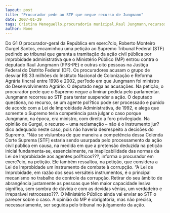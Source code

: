 ```yaml
---
layout: post
title: "Procurador pede ao STF que negue recurso de Jungmann"
date: 2007-01-29
tags: Cristina Meneguello,procuradoria municipal,Raul Jungmann,recursos
author: None
---
```

Do G1
O procurador-geral da República em exerc?cio, Roberto Monteiro Gurgel Santos, encaminhou uma petição ao Supremo Tribunal Federal (STF) pedindo ao tribunal que garanta a tramitação da ação civil pública por improbidade administrativa que o Ministério Público (MP) entrou contra o deputado Raul Jungmann (PPS-PE) e outras oito pessoas na Justiça Federal do Distrito Federal (DF). 
Os procuradores acusam o grupo de desviar R$ 33 milhões do Instituto Nacional de Colonização e Reforma Agrária (Incra) entre 1998 e 2002, per?odo em que Jungmann foi ministro do Desenvolvimento Agrário. O deputado nega as acusações. 
Na petição, o procurador pede que o Supremo negue a liminar pedida pelo parlamentar. Jungmann recorreu ao STF para tentar suspender a ação. O deputado questiona, no recurso, se um agente pol?tico pode ser processado e punido de acordo com a Lei de Improbidade Administrativa, de 1992, e alega que somente o Supremo teria competência para julgar o caso porque Jungmann, na época, era ministro, com direito a foro privilegiado. 
Na opinião de Gurgel, o recurso – uma reclamação – não é o instrumento jur?dico adequado neste caso, pois não haveria desrespeito a decisões do Supremo. 
“Não se vislumbra de que maneira a competência dessa Colenda Corte Suprema [STF] estaria sendo usurpada pelo processamento da ação civil pública em causa, na medida em que a pretensão deduzida na petição inicial fundamenta-se, essencialmente, na inaplicabilidade das normas da Lei de Improbidade aos agentes pol?ticos???, informa o procurador em exerc?cio, na petição. 
Ele também ressaltou, na petição, que considera a Lei de Improbidade um instrumento de combate à corrupção. “A Lei de Improbidade, em razão dos seus versáteis instrumentos, é o principal mecanismo no trabalho de controle da corrupção. Retirar do seu âmbito de abrangência justamente as pessoas que têm maior capacidade lesiva significa, sem sombra de dúvida e com as devidas vênias, um verdadeiro e irreparável retrocesso???. 
O Ministério Público ainda vai enviar ao STF o parecer sobre o caso. A opinião do MP é obrigatória, mas não precisa, necessariamente, ser seguida pelo tribunal no julgamento da ação. 
&nbsp; 